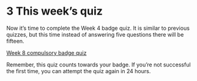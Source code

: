 # 3 This week’s quiz


Now it’s time to complete the Week 4 badge quiz. It is similar to previous quizzes, but this time instead of answering five questions there will be fifteen.

[Week 8 compulsory badge quiz](https://www.open.edu/openlearn/ocw/mod/quiz/view.php?id=78784)

Remember, this quiz counts towards your badge. If you’re not successful the first time, you can attempt the quiz again in 24 hours.

